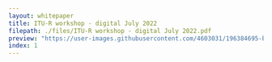 ```yaml
---
layout: whitepaper
title: ITU-R workshop - digital July 2022
filepath: ./files/ITU-R workshop - digital July 2022.pdf
preview: "https://user-images.githubusercontent.com/4603031/196384695-bab5483e-620f-466f-b11d-40c1a2fe0cc6.png"
index: 1
---
```


